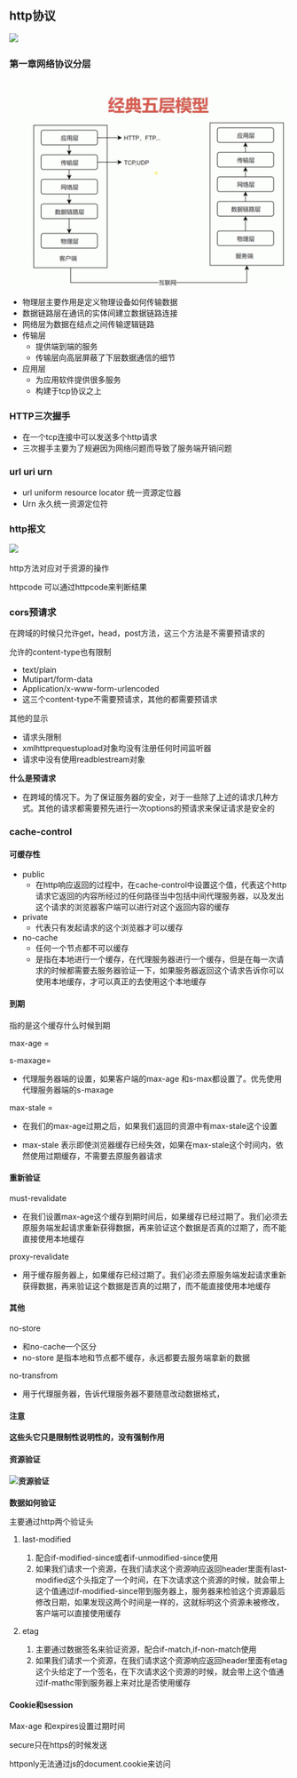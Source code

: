 ## http协议

![](https://cdn.jsdelivr.net/gh/Nobodylesszb/upic@pic/upload/pics/1573982860-image-20191109220352266.png)

### 第一章网络协议分层

 ![image-20191109221555591](https://raw.githubusercontent.com/Nobodylesszb/upic/pic/upload/pics/image-20191109221555591.png?token=AJI2HRV4YKREYVSHJQVP2MK52DUNM)

- 物理层主要作用是定义物理设备如何传输数据
- 数据链路层在通讯的实体间建立数据链路连接
- 网络层为数据在结点之间传输逻辑链路
- 传输层
  - 提供端到端的服务
  - 传输层向高层屏蔽了下层数据通信的细节
- 应用层
  - 为应用软件提供很多服务
  - 构建于tcp协议之上

### HTTP三次握手

- 在一个tcp连接中可以发送多个http请求
- 三次握手主要为了规避因为网络问题而导致了服务端开销问题

### url uri urn

- url uniform resource locator 统一资源定位器
- Urn 永久统一资源定位符

### http报文

![](https://cdn.jsdelivr.net/gh/Nobodylesszb/upic@pic/upload/pics/1573982615-image-20191109232743746.png)

http方法对应对于资源的操作

httpcode 可以通过httpcode来判断结果

### cors预请求

在跨域的时候只允许get，head，post方法，这三个方法是不需要预请求的

允许的content-type也有限制

- text/plain
- Mutipart/form-data
- Application/x-www-form-urlencoded
- 这三个content-type不需要预请求，其他的都需要预请求

其他的显示

- 请求头限制
- xmlhttprequestupload对象均没有注册任何时间监听器
- 请求中没有使用readblestream对象

**什么是预请求**

- 在跨域的情况下。为了保证服务器的安全，对于一些除了上述的请求几种方式。其他的请求都需要预先进行一次options的预请求来保证请求是安全的

### cache-control

#### 可缓存性

- public
  - 在http响应返回的过程中，在cache-control中设置这个值，代表这个http请求它返回的内容所经过的任何路径当中包括中间代理服务器，以及发出这个请求的浏览器客户端可以进行对这个返回内容的缓存
- private
  - 代表只有发起请求的这个浏览器才可以缓存
- no-cache
  - 任何一个节点都不可以缓存
  - 是指在本地进行一个缓存，在代理服务器进行一个缓存，但是在每一次请求的时候都需要去服务器验证一下，如果服务器返回这个请求告诉你可以使用本地缓存，才可以真正的去使用这个本地缓存

#### 到期

指的是这个缓存什么时候到期

max-age = <seconds>

s-maxage=<seconds>

- 代理服务器端的设置，如果客户端的max-age 和s-max都设置了。优先使用代理服务器端的s-maxage

max-stale = <seconds>

- 在我们的max-age过期之后，如果我们返回的资源中有max-stale这个设置

- max-stale 表示即使浏览器缓存已经失效，如果在max-stale这个时间内，依然使用过期缓存，不需要去原服务器请求

#### 重新验证

must-revalidate

- 在我们设置max-age这个缓存到期时间后，如果缓存已经过期了。我们必须去原服务端发起请求重新获得数据，再来验证这个数据是否真的过期了，而不能直接使用本地缓存

proxy-revalidate

- 用于缓存服务器上，如果缓存已经过期了。我们必须去原服务端发起请求重新获得数据，再来验证这个数据是否真的过期了，而不能直接使用本地缓存

#### 其他

no-store

- 和no-cache一个区分
- no-store 是指本地和节点都不缓存，永远都要去服务端拿新的数据

no-transfrom

- 用于代理服务器，告诉代理服务器不要随意改动数据格式，

#### 注意

**这些头它只是限制性说明性的，没有强制作用**

#### 资源验证

#### ![资源验证](https://i.loli.net/2019/11/16/VrIa1hDG7O8J43i.png)

**数据如何验证**

主要通过http两个验证头

1. last-modified
   1. 配合if-modified-since或者if-unmodified-since使用
   2. 如果我们请求一个资源，在我们请求这个资源响应返回header里面有last-modified这个头指定了一个时间，在下次请求这个资源的时候，就会带上这个值通过if-modified-since带到服务器上，服务器来检验这个资源最后修改日期，如果发现这两个时间是一样的，这就标明这个资源未被修改，客户端可以直接使用缓存

2. etag
   1. 主要通过数据签名来验证资源，配合if-match,if-non-match使用
   2. 如果我们请求一个资源，在我们请求这个资源响应返回header里面有etag这个头给定了一个签名，在下次请求这个资源的时候，就会带上这个值通过if-mathc带到服务器上来对比是否使用缓存

#### Cookie和session

Max-age 和expires设置过期时间

secure只在https的时候发送

httponly无法通过js的document.cookie来访问